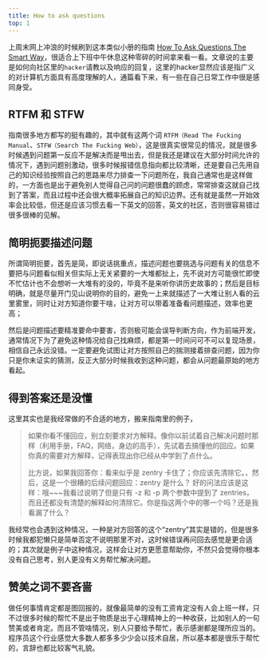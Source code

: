 ```yaml
---
title: How to ask questions
top: 1
---
```


上周末网上冲浪的时候刷到这本类似小册的指南 [How To Ask Questions The Smart Way](https://github.com/ryanhanwu/How-To-Ask-Questions-The-Smart-Way/blob/main/README-zh_CN.md)，很适合上下班中午休息这种零碎的时间拿来看一看。文章说的主要是如何向社区里的`hacker`请教以及响应的回复，这里的hacker显然应该是指广义的对计算机方面具有高度理解的人，通篇看下来，有一些在自己日常工作中很是感同身受。



## RTFM 和 STFW

指南很多地方都写的挺有趣的，其中就有这两个词 `RTFM（Read The Fucking Manual`、`STFW（Search The Fucking Web）`，这是很真实很常见的情况，就是很多时候遇到问题第一反应不是解决而是甩出去，但是我还是建议在大部分时间允许的情况下，遇到问题别激动，很多时候报错信息指向都比较清晰，还是要自己先用自己的知识经验按照自己的思路来尽力排查一下问题所在，我自己通常也是这样做的，一方面也是出于避免别人觉得自己问的问题很蠢的顾虑，常常排查这就自己找到了答案，而且过程中还会很大概率拓展自己的知识边界。还有就是虽然一开始效率会比较低，但还是应该习惯去看一下英文的回答，英文的社区，否则很容易错过很多很棒的见解。

## 简明扼要描述问题

所谓简明扼要，首先是简，即说话挑重点，描述问题也要挑选与问题有关的信息不要把与问题看似相关但实际上无关紧要的一大堆都扯上，先不说对方可能很忙即使不忙估计也不会想听一大堆有的没的，毕竟不是来听你讲历史故事的；然后是目标明确，就是尽量开门见山说明你的目的，避免一上来就描述了一大堆让别人看的云里雾里，同时让对方知道你要干啥，让对方可以带着准备看问题描述，效率也更高；

然后是问题描述要精准要命中要害，否则极可能会误导判断方向，作为前端开发，通常情况下为了避免这种情况给自己找麻烦，都是第一时间问可不可以复现场景，相信自己永远没错。一定要避免试图让对方按照自己的揣测接着排查问题，因为你只是你未证实的猜测，反正大部分时候我收到这种问题，都会从问题最原始的地方看起。

## 得到答案还是没懂

这里其实也是我经常做的不合适的地方，搬来指南里的例子，
> 如果你看不懂回应，别立刻要求对方解释。像你以前试着自己解决问题时那样（利用手册，FAQ，网络，身边的高手），先试着去搞懂他的回应。如果你真的需要对方解释，记得表现出你已经从中学到了点什么。
>
> 比方说，如果我回答你：看来似乎是 zentry 卡住了；你应该先清除它。，然后，这是一个很糟的后续问题回应：zentry 是什么？ 好的问法应该是这样：哦~~~我看过说明了但是只有 -z 和 -p 两个参数中提到了 zentries，而且还都没有清楚的解释如何清除它。你是指这两个中的哪一个吗？还是我看漏了什么？

我经常也会遇到这种情况，一种是对方回答的这个“zentry”其实是错的，但是很多时候我都犯懒只是简单否定不说明那里不对，这时候错误再问回去感觉是更合适的；其次就是例子中这种情况，这样会让对方更愿意帮助你，不然只会觉得你根本没有自己思考，别人更没有义务帮忙解决问题。

## 赞美之词不要吝啬

做任何事情肯定都是图回报的，就像最简单的没有工资肯定没有人会上班一样，只不过很多时候的帮忙不是出于物质是出于心理精神上的一种收获，比如别人的一句赞美或者肯定。而且不管啥情况，别人只要给予帮忙，表示感谢都是理所应当的。程序员这个行业感觉大多数人都多多少少会以技术自居，所以基本都是很乐于帮忙的，言辞也都比较客气礼貌。